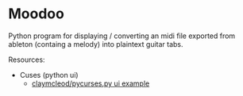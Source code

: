 # Moodoo

Python program for displaying / converting an midi file exported from ableton (containg a melody) into plaintext guitar tabs.

Resources:
* Cuses (python ui)
  * [claymcleod/pycurses.py ui example](https://gist.github.com/claymcleod/b670285f334acd56ad1c)
